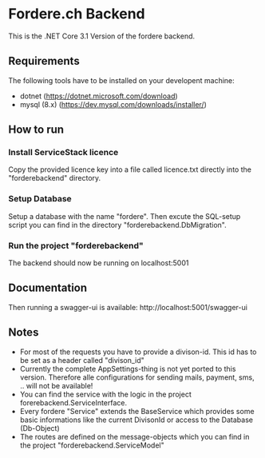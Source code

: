 # Fordere.ch Backend 

This is the .NET Core 3.1 Version of the fordere backend.

## Requirements
The following tools have to be installed on your developent machine:

- dotnet (https://dotnet.microsoft.com/download)
- mysql (8.x) (https://dev.mysql.com/downloads/installer/)

## How to run

### Install ServiceStack licence
Copy the provided licence key into a file called licence.txt directly into the "forderebackend" directory.

### Setup Database
Setup a database with the name "fordere". Then excute the SQL-setup script you can find in the directory "forderebackend.DbMigration". 

### Run the project "forderebackend"
The backend should now be running on localhost:5001

## Documentation
Then running a swagger-ui is available:
http://localhost:5001/swagger-ui


## Notes
- For most of the requests you have to provide a divison-id. This id has to be set as a header called "divison_id"
- Currently the complete AppSettings-thing is not yet ported to this version. Therefore alle configurations for sending mails, payment, sms, .. will not be available!
- You can find the service with the logic in the project forerebackend.ServiceInterface. 
- Every fordere "Service" extends the BaseService which provides some basic informations like the current DivisonId or access to the Database (Db-Object)
- The routes are defined on the message-objects which you can find in the project "forderebackend.ServiceModel"

